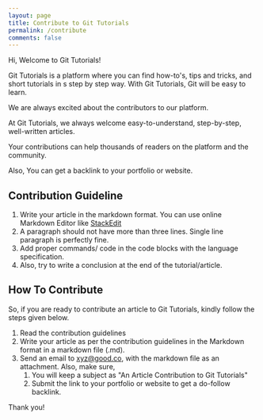 ```yaml
---
layout: page
title: Contribute to Git Tutorials 
permalink: /contribute
comments: false
---
```

Hi, Welcome to Git Tutorials!

Git Tutorials is a platform where you can find how-to's, tips and tricks, and short tutorials in s step by step way. With Git Tutorials, Git will be easy to learn.

We are always excited about the contributors to our platform.

At Git Tutorials, we always welcome easy-to-understand, step-by-step, well-written articles.

Your contributions can help thousands of readers on the platform and the community.

Also, You can get a backlink to your portfolio or website.

## Contribution Guideline
1. Write your article in the markdown format. You can use online Markdown Editor like [StackEdit](https://stackedit.io/)
2. A paragraph should not have more than three lines. Single line paragraph is perfectly fine.
3. Add proper commands/ code in the code blocks with the language specification.
4. Also, try to write a conclusion at the end of the tutorial/article.

## How To Contribute

So, if you are ready to contribute an article to Git Tutorials, kindly follow the steps given below.
1. Read the contribution guidelines
2. Write your article as per the contribution guidelines in the Markdown format in a markdown file (.md).
3. Send an email to [xyz@good.co](mailto:xyz@good.co?subject=An%20Article%20Contribution%20to%20Git%20Tutorials), with the markdown file as an attachment. Also, make sure,
   1. You will keep a subject as "An Article Contribution to Git Tutorials"
   2. Submit the link to your portfolio or website to get a do-follow backlink.
   
Thank you!
